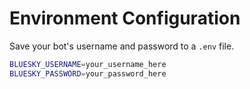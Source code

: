 
# Environment Configuration

Save your bot's username and password to a `.env` file.

```bash
BLUESKY_USERNAME=your_username_here
BLUESKY_PASSWORD=your_password_here
```
